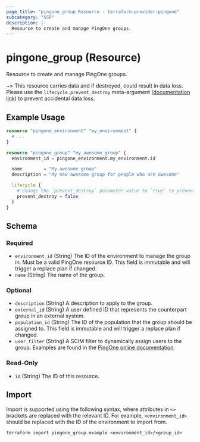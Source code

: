 ```yaml
---
page_title: "pingone_group Resource - terraform-provider-pingone"
subcategory: "SSO"
description: |-
  Resource to create and manage PingOne groups.
---
```


# pingone_group (Resource)

Resource to create and manage PingOne groups.

~> This resource carries data and if destroyed, could result in data loss.  Please use the `lifecycle.prevent_destroy` meta-argument ([documentation link](https://developer.hashicorp.com/terraform/language/meta-arguments/lifecycle#prevent_destroy)) to prevent accidental data loss.

## Example Usage

```terraform
resource "pingone_environment" "my_environment" {
  # ...
}

resource "pingone_group" "my_awesome_group" {
  environment_id = pingone_environment.my_environment.id

  name        = "My awesome group"
  description = "My new awesome group for people who are awesome"

  lifecycle {
    # change the `prevent_destroy` parameter value to `true` to prevent this data carrying resource from being destroyed
    prevent_destroy = false
  }
}
```

<!-- schema generated by tfplugindocs -->
## Schema

### Required

- `environment_id` (String) The ID of the environment to manage the group in.  Must be a valid PingOne resource ID.  This field is immutable and will trigger a replace plan if changed.
- `name` (String) The name of the group.

### Optional

- `description` (String) A description to apply to the group.
- `external_id` (String) A user defined ID that represents the counterpart group in an external system.
- `population_id` (String) The ID of the population that the group should be assigned to.  This field is immutable and will trigger a replace plan if changed.
- `user_filter` (String) A SCIM filter to dynamically assign users to the group.  Examples are found in the [PingOne online documentation](https://docs.pingidentity.com/bundle/pingone/page/kti1564020489340.html).

### Read-Only

- `id` (String) The ID of this resource.

## Import

Import is supported using the following syntax, where attributes in `<>` brackets are replaced with the relevant ID.  For example, `<environment_id>` should be replaced with the ID of the environment to import from.

```shell
terraform import pingone_group.example <environment_id>/<group_id>
```
